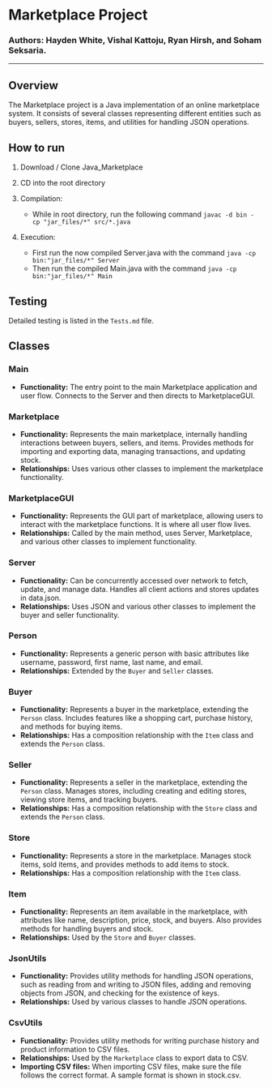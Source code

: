 # Marketplace Project 
### Authors: Hayden White, Vishal Kattoju, Ryan Hirsh, and Soham Seksaria.
---
## Overview

The Marketplace project is a Java implementation of an online marketplace system. It consists of several classes representing different entities such as buyers, sellers, stores, items, and utilities for handling JSON operations.

## How to run
1. Download / Clone Java_Marketplace
2. CD into the root directory
3. Compilation:
   - While in root directory, run the following command `javac -d bin -cp "jar_files/*" src/*.java`

4. Execution:
   - First run the now compiled Server.java with the command `java -cp bin:"jar_files/*" Server`
   - Then run the compiled Main.java with the command `java -cp bin:"jar_files/*" Main`


## Testing
Detailed testing is listed in the `Tests.md` file.
 
## Classes

### Main
- **Functionality:** The entry point to the main Marketplace application and user flow. Connects to the Server and then directs to MarketplaceGUI.

### Marketplace

- **Functionality:** Represents the main marketplace, internally handling interactions between buyers, sellers, and items. Provides methods for importing and exporting data, managing transactions, and updating stock.
- **Relationships:** Uses various other classes to implement the marketplace functionality.

### MarketplaceGUI

- **Functionality:** Represents the GUI part of marketplace, allowing users to interact with the marketplace functions. It is where all user flow lives.
- **Relationships:** Called by the main method, uses Server, Marketplace, and various other classes to implement functionality.

### Server

- **Functionality:** Can be concurrently accessed over network to fetch, update, and manage data. Handles all client actions and stores updates in data.json. 
- **Relationships:** Uses JSON and various other classes to implement the buyer and seller functionality.
  
### Person

- **Functionality:** Represents a generic person with basic attributes like username, password, first name, last name, and email.
- **Relationships:** Extended by the `Buyer` and `Seller` classes.

### Buyer

- **Functionality:** Represents a buyer in the marketplace, extending the `Person` class. Includes features like a shopping cart, purchase history, and methods for buying items.
- **Relationships:** Has a composition relationship with the `Item` class and extends the `Person` class.

### Seller

- **Functionality:** Represents a seller in the marketplace, extending the `Person` class. Manages stores, including creating and editing stores, viewing store items, and tracking buyers.
- **Relationships:** Has a composition relationship with the `Store` class and extends the `Person` class.

### Store

- **Functionality:** Represents a store in the marketplace. Manages stock items, sold items, and provides methods to add items to stock.
- **Relationships:** Has a composition relationship with the `Item` class.

### Item

- **Functionality:** Represents an item available in the marketplace, with attributes like name, description, price, stock, and buyers. Also provides methods for handling buyers and stock.
- **Relationships:** Used by the `Store` and `Buyer` classes.

### JsonUtils

- **Functionality:** Provides utility methods for handling JSON operations, such as reading from and writing to JSON files, adding and removing objects from JSON, and checking for the existence of keys.
- **Relationships:** Used by various classes to handle JSON operations.

### CsvUtils

- **Functionality:** Provides utility methods for writing purchase history and product information to CSV files.
- **Relationships:** Used by the `Marketplace` class to export data to CSV.
- **Importing CSV files:** When importing CSV files, make sure the file follows the correct format. A sample format is shown in stock.csv.

